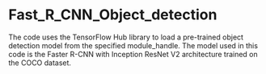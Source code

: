 # Fast_R_CNN_Object_detection
The code uses the TensorFlow Hub library to load a pre-trained object detection model from the specified module_handle. The model used in this code is the Faster R-CNN with Inception ResNet V2 architecture trained on the COCO dataset.
